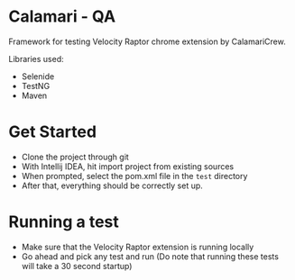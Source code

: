 # Calamari - QA 

Framework for testing Velocity Raptor chrome extension by CalamariCrew.

Libraries used:
- Selenide
- TestNG
- Maven 

# Get Started 

- Clone the project through git
- With Intellij IDEA, hit import project from existing sources
- When prompted, select the pom.xml file in the `test` directory 
- After that, everything should be correctly set up.

# Running a test

- Make sure that the Velocity Raptor extension is running locally 
- Go ahead and pick any test and run (Do note that running these tests will take a 30 second startup)
